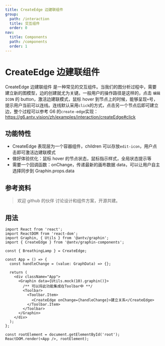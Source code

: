 ```yaml
---
title: CreateEdge 边建联组件
group:
  path: /interaction
  title: 交互组件
  order: 0
nav:
  title: Components
  path: /components
  order: 1
---
```


# CreateEdge 边建联组件

CreateEdge 边建联组件 是一种常见的交互组件。当我们的图分析过程中，需要建立新的图模型，边的创建就尤为关键。一般用户的操作路径是这样的，点击 `编辑ICON` 的 button，激活边建联模式，鼠标 hover 到节点上的时候，能够呈现`+`号，提示用户当前可以连线。连线默认采用`click`的方式，点击另一个节点后即可建立边，整个过程可以参考 G6 的`create-edge`实现：https://g6.antv.vision/zh/examples/interaction/createEdge#click

## 功能特性

- CreateEdge 表现层为一个容器组件，children 可以存放`edit-icon`，用户点击即可激活边建联模式
- 做好体验优化：鼠标 hover 的节点状态，鼠标指示样式，全局状态提示等
- 需要一个回调函数：onChange，传递最新的画布数据 data，可以让用户自主选择同步到 Graphin.props.data

## 参考资料

> 欢迎 github 的伙伴 讨论设计和组件方案，开源共建。

## 用法

```tsx | pure
import React from 'react';
import ReactDOM from 'react-dom';
import Graphin, { Utils } from '@antv/graphin';
import { CreateEdge } from '@antv/graphin-components';

const { BreathingLamp } = CreateEdge;

const App = () => {
  const handleChange = (value: GraphData) => {};

  return (
    <div className="App">
      <Graphin data={Utils.mock(10).graphin()}>
        /** 可以将此功能集成在Toolbar中 **/
        <Toolbar>
          <Toolbar.Item>
            <CreateEdge onChange={handleChange}>建立关系</CreateEdge>
          </Toolbar.Item>
        </Toolbar>
      </Graphin>
    </div>
  );
};

const rootElement = document.getElementById('root');
ReactDOM.render(<App />, rootElement);
```
